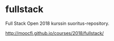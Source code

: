 # fullstack

Full Stack Open 2018 kurssin suoritus-repository.

http://moocfi.github.io/courses/2018/fullstack/